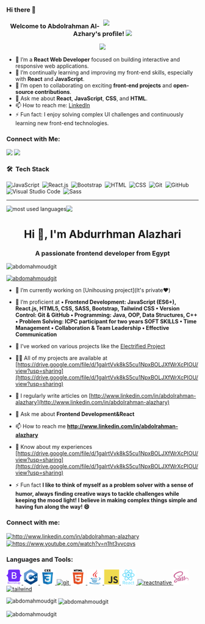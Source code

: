### Hi there 👋

<img width="250" align="right" src="https://c.tenor.com/_DOBjnGspYAAAAAM/code-coding.gif">

<h3 align="center">
  Welcome to Abdolrahman Al-Azhary's profile!
  <img src="https://media.giphy.com/media/hvRJCLFzcasrR4ia7z/giphy.gif" width="28">
</h3>

<p align="center">
  <a href="https://github.com/DenverCoder1/readme-typing-svg"><img src="https://readme-typing-svg.herokuapp.com/?lines=React%20Web%20Developer;Always%20Learning%20New%20Things&font=Fira%20Code&center=true&width=440&height=45&color=f75c7e&vCenter=true&size=22"></a>
</p> 

- 🏢 I’m a **React Web Developer** focused on building interactive and responsive web applications.
- 🌱 I’m continually learning and improving my front-end skills, especially with **React** and **JavaScript**.
- 👯 I’m open to collaborating on exciting **front-end projects** and **open-source contributions**.
- 💬 Ask me about **React**, **JavaScript**, **CSS**, and **HTML**.
- 📫 How to reach me: [LinkedIn](https://www.linkedin.com/in/abdolrahman-alazhary)
- ⚡ Fun fact: I enjoy solving complex UI challenges and continuously learning new front-end technologies.

### Connect with Me:

<a href="https://www.linkedin.com/in/abdolrahman-alazhary" target="_blank"><img src="https://img.shields.io/badge/-Abdolrahman%20Mahmoud-0077B5?style=for-the-badge&logo=Linkedin&logoColor=white"/></a>
<a href="https://t.me/EngAbdoAlazhary" target="_blank"><img src="https://img.shields.io/badge/-Abdolrahman%20Mahmoud-0077B5?style=for-the-badge&logo=Telegram&logoColor=white"/></a>

### 🛠 &nbsp;Tech Stack

![JavaScript](https://img.shields.io/badge/-JavaScript-05122A?style=flat&logo=javascript)&nbsp;
![React.js](https://img.shields.io/badge/-React-05122A?style=flat&logo=react)&nbsp;
![Bootstrap](https://img.shields.io/badge/-Bootstrap-05122A?style=flat&logo=bootstrap&logoColor=563D7C)&nbsp;
![HTML](https://img.shields.io/badge/-HTML-05122A?style=flat&logo=HTML5)&nbsp;
![CSS](https://img.shields.io/badge/-CSS-05122A?style=flat&logo=CSS3&logoColor=1572B6)&nbsp;
![Git](https://img.shields.io/badge/-Git-05122A?style=flat&logo=git)&nbsp;
![GitHub](https://img.shields.io/badge/-GitHub-05122A?style=flat&logo=github)&nbsp;
![Visual Studio Code](https://img.shields.io/badge/-Visual%20Studio%20Code-05122A?style=flat&logo=visual-studio-code&logoColor=007ACC)&nbsp;
![Sass](https://img.shields.io/badge/-Sass-05122A?style=flat&logo=sass)&nbsp;

---

<img align="left" src="https://github-readme-stats.vercel.app/api/top-langs?username=Abdomahmoudgit&show_icons=true&locale=en&layout=compact&theme=radical" alt="most used languages" />

<a href="https://komarev.com/ghpvc/?username=Abdomahmoudgit&style=for-the-badge">
    <img src="https://komarev.com/ghpvc/?username=Abdomahmoudgit&style=for-the-badge">
</a>



<h1 align="center">Hi 👋, I'm Abdurrhman Alazhari</h1>
<h3 align="center">A passionate frontend developer from Egypt</h3>

<p align="left"> <img src="https://komarev.com/ghpvc/?username=abdomahmoudgit&label=Profile%20views&color=0e75b6&style=flat" alt="abdomahmoudgit" /> </p>

<p align="left"> <a href="https://github.com/ryo-ma/github-profile-trophy"><img src="https://github-profile-trophy.vercel.app/?username=abdomahmoudgit" alt="abdomahmoudgit" /></a> </p>

- 🔭 I’m currently working on [Unihousing project](It's private❤️)

- 🌱 I’m proficient at **• Frontend Development: JavaScript (ES6+), React.js, HTML5, CSS, SASS, Bootstrap, Tailwind CSS • Version Control: Git & GitHub • Programming: Java, OOP, Data Structures, C++ • Problem Solving: ICPC participant for two years SOFT SKILLS • Time Management • Collaboration & Team Leadership • Effective Communication**

- 👯 I’ve worked on various projects like the [Electrified Project](https://electrifiedproject.vercel.app/)
- 👨‍💻 All of my projects are available at [https://drive.google.com/file/d/1galrtVvk8kS5cu1NpxBOLJXfWrXcPIOU/view?usp=sharing](https://drive.google.com/file/d/1galrtVvk8kS5cu1NpxBOLJXfWrXcPIOU/view?usp=sharing)

- 📝 I regularly write articles on [http://www.linkedin.com/in/abdolrahman-alazhary](http://www.linkedin.com/in/abdolrahman-alazhary)

- 💬 Ask me about **Frontend Development&React**

- 📫 How to reach me **http://www.linkedin.com/in/abdolrahman-alazhary**

- 📄 Know about my experiences [https://drive.google.com/file/d/1galrtVvk8kS5cu1NpxBOLJXfWrXcPIOU/view?usp=sharing](https://drive.google.com/file/d/1galrtVvk8kS5cu1NpxBOLJXfWrXcPIOU/view?usp=sharing)

- ⚡ Fun fact **I like to think of myself as a problem solver with a sense of humor, always finding creative ways to tackle challenges while keeping the mood light! I believe in making complex things simple and having fun along the way! 😄**

<h3 align="left">Connect with me:</h3>
<p align="left">
<a href="https://linkedin.com/in/http://www.linkedin.com/in/abdolrahman-alazhary" target="blank"><img align="center" src="https://raw.githubusercontent.com/rahuldkjain/github-profile-readme-generator/master/src/images/icons/Social/linked-in-alt.svg" alt="http://www.linkedin.com/in/abdolrahman-alazhary" height="30" width="40" /></a>
<a href="https://www.youtube.com/c/https://www.youtube.com/watch?v=n1ht3vvcqvs" target="blank"><img align="center" src="https://raw.githubusercontent.com/rahuldkjain/github-profile-readme-generator/master/src/images/icons/Social/youtube.svg" alt="https://www.youtube.com/watch?v=n1ht3vvcqvs" height="30" width="40" /></a>
</p>

<h3 align="left">Languages and Tools:</h3>
<p align="left"> <a href="https://getbootstrap.com" target="_blank" rel="noreferrer"> <img src="https://raw.githubusercontent.com/devicons/devicon/master/icons/bootstrap/bootstrap-plain-wordmark.svg" alt="bootstrap" width="40" height="40"/> </a> <a href="https://www.w3schools.com/cpp/" target="_blank" rel="noreferrer"> <img src="https://raw.githubusercontent.com/devicons/devicon/master/icons/cplusplus/cplusplus-original.svg" alt="cplusplus" width="40" height="40"/> </a> <a href="https://www.w3schools.com/css/" target="_blank" rel="noreferrer"> <img src="https://raw.githubusercontent.com/devicons/devicon/master/icons/css3/css3-original-wordmark.svg" alt="css3" width="40" height="40"/> </a> <a href="https://git-scm.com/" target="_blank" rel="noreferrer"> <img src="https://www.vectorlogo.zone/logos/git-scm/git-scm-icon.svg" alt="git" width="40" height="40"/> </a> <a href="https://www.w3.org/html/" target="_blank" rel="noreferrer"> <img src="https://raw.githubusercontent.com/devicons/devicon/master/icons/html5/html5-original-wordmark.svg" alt="html5" width="40" height="40"/> </a> <a href="https://www.java.com" target="_blank" rel="noreferrer"> <img src="https://raw.githubusercontent.com/devicons/devicon/master/icons/java/java-original.svg" alt="java" width="40" height="40"/> </a> <a href="https://developer.mozilla.org/en-US/docs/Web/JavaScript" target="_blank" rel="noreferrer"> <img src="https://raw.githubusercontent.com/devicons/devicon/master/icons/javascript/javascript-original.svg" alt="javascript" width="40" height="40"/> </a> <a href="https://reactjs.org/" target="_blank" rel="noreferrer"> <img src="https://raw.githubusercontent.com/devicons/devicon/master/icons/react/react-original-wordmark.svg" alt="react" width="40" height="40"/> </a> <a href="https://reactnative.dev/" target="_blank" rel="noreferrer"> <img src="https://reactnative.dev/img/header_logo.svg" alt="reactnative" width="40" height="40"/> </a> <a href="https://sass-lang.com" target="_blank" rel="noreferrer"> <img src="https://raw.githubusercontent.com/devicons/devicon/master/icons/sass/sass-original.svg" alt="sass" width="40" height="40"/> </a> <a href="https://tailwindcss.com/" target="_blank" rel="noreferrer"> <img src="https://www.vectorlogo.zone/logos/tailwindcss/tailwindcss-icon.svg" alt="tailwind" width="40" height="40"/> </a> </p>

<p><img align="left" src="https://github-readme-stats.vercel.app/api/top-langs?username=abdomahmoudgit&show_icons=true&locale=en&layout=compact" alt="abdomahmoudgit" /></p>

<p>&nbsp;<img align="center" src="https://github-readme-stats.vercel.app/api?username=abdomahmoudgit&show_icons=true&locale=en" alt="abdomahmoudgit" /></p>

<p><img align="center" src="https://github-readme-streak-stats.herokuapp.com/?user=abdomahmoudgit&" alt="abdomahmoudgit" /></p>

